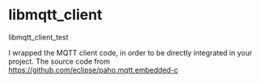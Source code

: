 # libmqtt_client
libmqtt_client_test

I wrapped the MQTT client code, in order to be directly integrated in your project.
The source code from
https://github.com/eclipse/paho.mqtt.embedded-c
